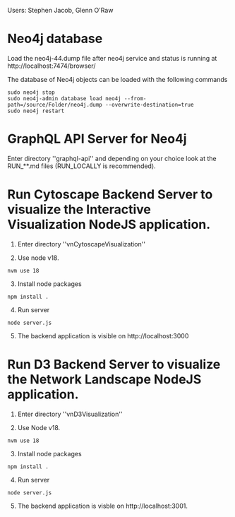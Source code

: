 Users: Stephen Jacob, Glenn O'Raw

# Neo4j database

Load the neo4j-44.dump file after neo4j service and status is running at http://localhost:7474/browser/

The database of Neo4j objects can be loaded with the following commands 
```
sudo neo4j stop
sudo neo4j-admin database load neo4j --from-path=/source/Folder/neo4j.dump --overwrite-destination=true
sudo neo4j restart 
```

# GraphQL API Server for Neo4j

Enter directory ''graphql-api'' and depending on your choice look at the RUN_**.md files (RUN_LOCALLY is recommended). 

# Run Cytoscape Backend Server to visualize the Interactive Visualization NodeJS application.

1. Enter directory ''vnCytoscapeVisualization''

2. Use node v18.
```
nvm use 18
```

3. Install node packages 
```
npm install .
```

4. Run server
```
node server.js
```

5. The backend application is visible on http://localhost:3000

# Run D3 Backend Server to visualize the Network Landscape NodeJS application.
1. Enter directory ''vnD3Visualization''

2. Use Node v18.
```
nvm use 18
```

3. Install node packages
```
npm install .
```

4. Run server
```
node server.js
```

5. The backend application is visble on http://localhost:3001.
